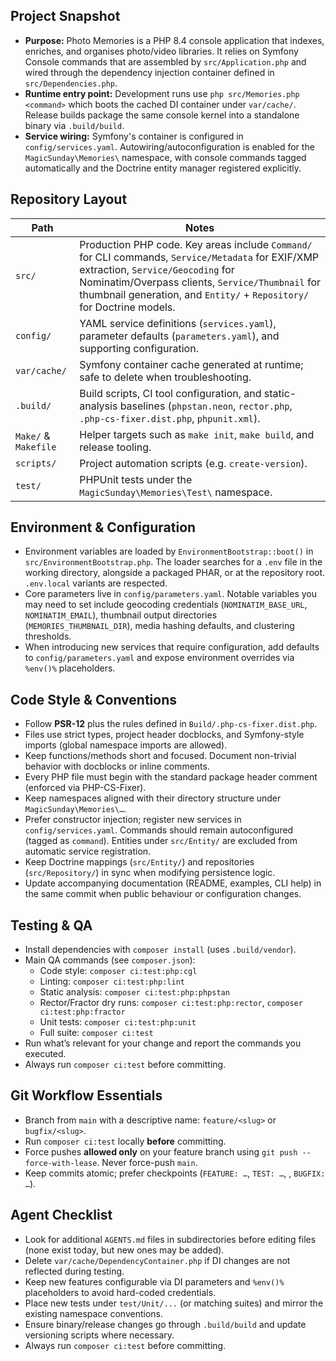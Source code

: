 ## Project Snapshot
- **Purpose:** Photo Memories is a PHP 8.4 console application that indexes, enriches, and organises photo/video libraries. It relies on Symfony Console commands that are assembled by `src/Application.php` and wired through the dependency injection container defined in `src/Dependencies.php`.
- **Runtime entry point:** Development runs use `php src/Memories.php <command>` which boots the cached DI container under `var/cache/`. Release builds package the same console kernel into a standalone binary via `.build/build`.
- **Service wiring:** Symfony's container is configured in `config/services.yaml`. Autowiring/autoconfiguration is enabled for the `MagicSunday\Memories\` namespace, with console commands tagged automatically and the Doctrine entity manager registered explicitly.

## Repository Layout
| Path | Notes |
| --- | --- |
| `src/` | Production PHP code. Key areas include `Command/` for CLI commands, `Service/Metadata` for EXIF/XMP extraction, `Service/Geocoding` for Nominatim/Overpass clients, `Service/Thumbnail` for thumbnail generation, and `Entity/` + `Repository/` for Doctrine models. |
| `config/` | YAML service definitions (`services.yaml`), parameter defaults (`parameters.yaml`), and supporting configuration. |
| `var/cache/` | Symfony container cache generated at runtime; safe to delete when troubleshooting. |
| `.build/` | Build scripts, CI tool configuration, and static-analysis baselines (`phpstan.neon`, `rector.php`, `.php-cs-fixer.dist.php`, `phpunit.xml`). |
| `Make/` & `Makefile` | Helper targets such as `make init`, `make build`, and release tooling. |
| `scripts/` | Project automation scripts (e.g. `create-version`). |
| `test/` | PHPUnit tests under the `MagicSunday\Memories\Test\` namespace. |

## Environment & Configuration
- Environment variables are loaded by `EnvironmentBootstrap::boot()` in `src/EnvironmentBootstrap.php`. The loader searches for a `.env` file in the working directory, alongside a packaged PHAR, or at the repository root. `.env.local` variants are respected.
- Core parameters live in `config/parameters.yaml`. Notable variables you may need to set include geocoding credentials (`NOMINATIM_BASE_URL`, `NOMINATIM_EMAIL`), thumbnail output directories (`MEMORIES_THUMBNAIL_DIR`), media hashing defaults, and clustering thresholds.
- When introducing new services that require configuration, add defaults to `config/parameters.yaml` and expose environment overrides via `%env()%` placeholders.

## Code Style & Conventions
- Follow **PSR-12** plus the rules defined in `Build/.php-cs-fixer.dist.php`.
- Files use strict types, project header docblocks, and Symfony-style imports (global namespace imports are allowed).
- Keep functions/methods short and focused. Document non-trivial behavior with docblocks or inline comments.
- Every PHP file must begin with the standard package header comment (enforced via PHP-CS-Fixer).
- Keep namespaces aligned with their directory structure under `MagicSunday\Memories\…`.
- Prefer constructor injection; register new services in `config/services.yaml`. Commands should remain autoconfigured (tagged as `command`). Entities under `src/Entity/` are excluded from automatic service registration.
- Keep Doctrine mappings (`src/Entity/`) and repositories (`src/Repository/`) in sync when modifying persistence logic.
- Update accompanying documentation (README, examples, CLI help) in the same commit when public behaviour or configuration changes.

## Testing & QA
- Install dependencies with `composer install` (uses `.build/vendor`).
- Main QA commands (see `composer.json`):
    - Code style: `composer ci:test:php:cgl`
    - Linting: `composer ci:test:php:lint`
    - Static analysis: `composer ci:test:php:phpstan`
    - Rector/Fractor dry runs: `composer ci:test:php:rector`, `composer ci:test:php:fractor`
    - Unit tests: `composer ci:test:php:unit`
    - Full suite: `composer ci:test`
- Run what’s relevant for your change and report the commands you executed.
- Always run `composer ci:test` before committing.

## Git Workflow Essentials
- Branch from `main` with a descriptive name: `feature/<slug>` or `bugfix/<slug>`.
- Run `composer ci:test` locally **before** committing.
- Force pushes **allowed only** on your feature branch using
  `git push --force-with-lease`. Never force-push `main`.
- Keep commits atomic; prefer checkpoints (`FEATURE: …`, `TEST: …`, , `BUGFIX: …`).

## Agent Checklist
- Look for additional `AGENTS.md` files in subdirectories before editing files (none exist today, but new ones may be added).
- Delete `var/cache/DependencyContainer.php` if DI changes are not reflected during testing.
- Keep new features configurable via DI parameters and `%env()%` placeholders to avoid hard-coded credentials.
- Place new tests under `test/Unit/...` (or matching suites) and mirror the existing namespace conventions.
- Ensure binary/release changes go through `.build/build` and update versioning scripts where necessary.
- Always run `composer ci:test` before committing.
